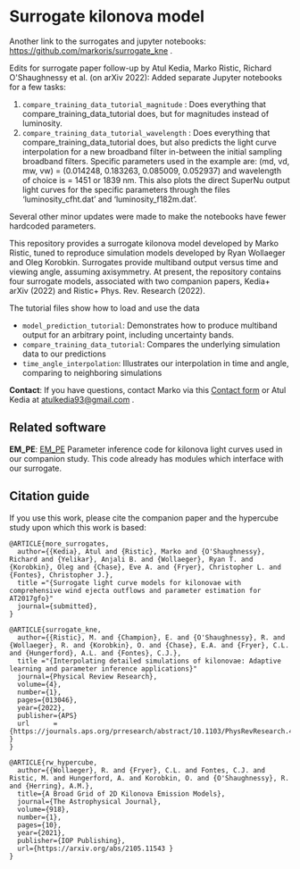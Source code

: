 # Surrogate kilonova model 

Another link to the surrogates and jupyter notebooks: https://github.com/markoris/surrogate_kne .


Edits for surrogate paper follow-up by Atul Kedia, Marko Ristic, Richard O'Shaughnessy et al. (on arXiv 2022):
Added separate Jupyter notebooks for a few tasks:
1) ``compare_training_data_tutorial_magnitude`` : Does everything that compare_training_data_tutorial does, but for magnitudes instead of luminosity.
2) ``compare_training_data_tutorial_wavelength`` : Does everything that compare_training_data_tutorial does, but also predicts the light curve interpolation for a new broadband filter in-between the initial sampling broadband filters. Specific parameters used in the example are:  (md, vd, mw, vw) = (0.014248, 0.183263, 0.085009, 0.052937) and wavelength of choice is = 1451 or 1839 nm. This also plots the direct SuperNu output light curves for the specific parameters through the files ‘luminosity_cfht.dat’ and ‘luminosity_f182m.dat’.

Several other minor updates were made to make the notebooks have fewer hardcoded parameters.


This repository provides a surrogate kilonova model developed by Marko Ristic, tuned to reproduce simulation models developed by Ryan Wollaeger and Oleg Korobkin.
Surrogates provide multiband output versus time and viewing angle, assuming axisymmetry. 
At present, the repository contains four surrogate models, associated with two companion papers, Kedia+ arXiv (2022) and Ristic+ Phys. Rev. Research (2022).

The tutorial files show how to load and use the data
* ``model_prediction_tutorial``: Demonstrates how to produce multiband output for an arbitrary point, including uncertainty bands.
* ``compare_training_data_tutorial``: Compares the underlying simulation data to our predictions
* ``time_angle_interpolation``: Illustrates our interpolation in time and angle, comparing to neighboring simulations



**Contact**:  If you have questions, contact Marko via this [Contact form](https://aspire.rit.edu/user/marko.ristic) or Atul Kedia at atulkedia93@gmail.com .



## Related software

**EM_PE**: [EM_PE](https://github.com/markoris/EM_PE) Parameter inference code for kilonova light curves used in our companion study.  This code already has modules which interface with our surrogate.

## Citation guide
If you use this work, please cite the companion paper and the hypercube study upon which this work is based:


```
@ARTICLE{more_surrogates,
  author={{Kedia}, Atul and {Ristic}, Marko and {O'Shaughnessy}, Richard and {Yelikar}, Anjali B. and {Wollaeger}, Ryan T. and {Korobkin}, Oleg and {Chase}, Eve A. and {Fryer}, Christopher L. and {Fontes}, Christopher J.},
  title ="{Surrogate light curve models for kilonovae with comprehensive wind ejecta outflows and parameter estimation for AT2017gfo}"
  journal={submitted},
}

@ARTICLE{surrogate_kne,
  author={{Ristic}, M. and {Champion}, E. and {O'Shaughnessy}, R. and {Wollaeger}, R. and {Korobkin}, O. and {Chase}, E.A. and {Fryer}, C.L. and {Hungerford}, A.L. and {Fontes}, C.J.},
  title ="{Interpolating detailed simulations of kilonovae: Adaptive learning and parameter inference applications}"
  journal={Physical Review Research},
  volume={4},
  number={1},
  pages={013046},
  year={2022},
  publisher={APS}
  url      = {https://journals.aps.org/prresearch/abstract/10.1103/PhysRevResearch.4.013046 }
}

@ARTICLE{rw_hypercube,
  author={{Wollaeger}, R. and {Fryer}, C.L. and Fontes, C.J. and Ristic, M. and Hungerford, A. and Korobkin, O. and {O'Shaughnessy}, R. and {Herring}, A.M.},
  title={A Broad Grid of 2D Kilonova Emission Models},
  journal={The Astrophysical Journal},
  volume={918},
  number={1},
  pages={10},
  year={2021},
  publisher={IOP Publishing},
  url={https://arxiv.org/abs/2105.11543 }
}

```
